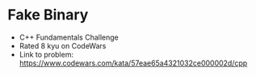# Fake Binary

* C++ Fundamentals Challenge
* Rated 8 kyu on CodeWars
* Link to problem: https://www.codewars.com/kata/57eae65a4321032ce000002d/cpp